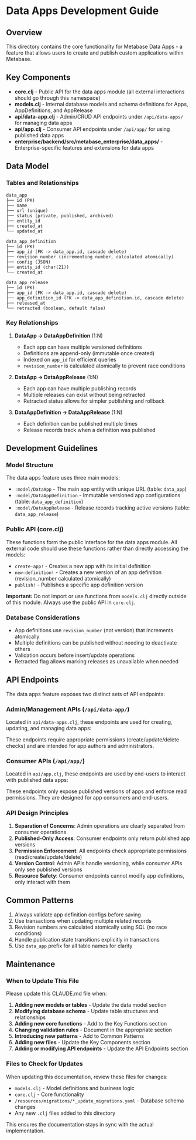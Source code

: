 # Data Apps Development Guide

## Overview

This directory contains the core functionality for Metabase Data Apps - a feature that allows users to create and publish custom applications within Metabase.

## Key Components

- **core.clj** - Public API for the data apps module (all external interactions should go through this namespace)
- **models.clj** - Internal database models and schema definitions for Apps, AppDefinitions, and AppRelease
- **api/data-app.clj** - Admin/CRUD API endpoints under `/api/data-apps/` for managing data apps
- **api/app.clj** - Consumer API endpoints under `/api/app/` for using published data apps
- **enterprise/backend/src/metabase_enterprise/data_apps/** - Enterprise-specific features and extensions for data apps

## Data Model

### Tables and Relationships

```
data_app
├── id (PK)
├── name
├── url (unique)
├── status (private, published, archived)
├── entity_id
├── created_at
└── updated_at

data_app_definition
├── id (PK)
├── app_id (FK -> data_app.id, cascade delete)
├── revision_number (incrementing number, calculated atomically)
├── config (JSON)
├── entity_id (char(21))
└── created_at

data_app_release
├── id (PK)
├── app_id (FK -> data_app.id, cascade delete)
├── app_definition_id (FK -> data_app_definition.id, cascade delete)
├── released_at
└── retracted (boolean, default false)
```

### Key Relationships

1. **DataApp → DataAppDefinition** (1:N)
   - Each app can have multiple versioned definitions
   - Definitions are append-only (immutable once created)
   - Indexed on `app_id` for efficient queries
   - `revision_number` is calculated atomically to prevent race conditions

2. **DataApp → DataAppRelease** (1:N)
   - Each app can have multiple publishing records
   - Multiple releases can exist without being retracted
   - Retracted status allows for simpler publishing and rollback

3. **DataAppDefinition → DataAppRelease** (1:N)
   - Each definition can be published multiple times
   - Release records track when a definition was published

## Development Guidelines

### Model Structure

The data apps feature uses three main models:
- `:model/DataApp` - The main app entity with unique URL (table: `data_app`)
- `:model/DataAppDefinition` - Immutable versioned app configurations (table: `data_app_definition`)
- `:model/DataAppRelease` - Release records tracking active versions (table: `data_app_release`)

### Public API (core.clj)

These functions form the public interface for the data apps module. All external code should use these functions rather than directly accessing the models:

- `create-app!` - Creates a new app with its initial definition
- `new-definition!` - Creates a new version of an app definition (revision_number calculated atomically)
- `publish!` - Publishes a specific app definition version

**Important:** Do not import or use functions from `models.clj` directly outside of this module. Always use the public API in `core.clj`.

### Database Considerations

- App definitions use `revision_number` (not version) that increments atomically
- Multiple definitions can be published without needing to deactivate others
- Validation occurs before insert/update operations
- Retracted flag allows marking releases as unavailable when needed

## API Endpoints

The data apps feature exposes two distinct sets of API endpoints:

### Admin/Management APIs (`/api/data-app/`)

Located in `api/data-apps.clj`, these endpoints are used for creating, updating, and managing data apps:

These endpoints require appropriate permissions (create/update/delete checks) and are intended for app authors and administrators.

### Consumer APIs (`/api/app/`)

Located in `api/app.clj`, these endpoints are used by end-users to interact with published data apps:

These endpoints only expose published versions of apps and enforce read permissions. They are designed for app consumers and end-users.

### API Design Principles

1. **Separation of Concerns**: Admin operations are clearly separated from consumer operations
2. **Published-Only Access**: Consumer endpoints only return published app versions
3. **Permission Enforcement**: All endpoints check appropriate permissions (read/create/update/delete)
4. **Version Control**: Admin APIs handle versioning, while consumer APIs only see published versions
5. **Resource Safety**: Consumer endpoints cannot modify app definitions, only interact with them

## Common Patterns

1. Always validate app definition configs before saving
2. Use transactions when updating multiple related records
3. Revision numbers are calculated atomically using SQL (no race conditions)
4. Handle publication state transitions explicitly in transactions
5. Use `data_app` prefix for all table names for clarity

## Maintenance

### When to Update This File

Please update this CLAUDE.md file when:

1. **Adding new models or tables** - Update the data model section
2. **Modifying database schema** - Update table structures and relationships
3. **Adding new core functions** - Add to the Key Functions section
4. **Changing validation rules** - Document in the appropriate section
5. **Introducing new patterns** - Add to Common Patterns
6. **Adding new files** - Update the Key Components section
7. **Adding or modifying API endpoints** - Update the API Endpoints section

### Files to Check for Updates

When updating this documentation, review these files for changes:
- `models.clj` - Model definitions and business logic
- `core.clj` - Core functionality
- `/resources/migrations/*_update_migrations.yaml` - Database schema changes
- Any new `.clj` files added to this directory

This ensures the documentation stays in sync with the actual implementation.
